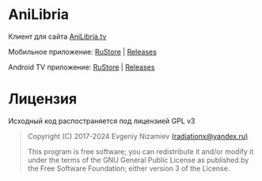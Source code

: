 # AniLibria
Клиент для сайта [AniLibria.tv](https://anilibria.tv/)

Мобильное приложение: [RuStore](https://www.rustore.ru/catalog/app/ru.radiationx.anilibria.app) | [Releases](https://github.com/anilibria/anilibria-app/releases?q=version)

Android TV приложение: [RuStore](https://www.rustore.ru/catalog/app/ru.radiationx.anilibria.app.tv) | [Releases](https://github.com/anilibria/anilibria-app/releases?q=tv)

# Лицензия #
Исходный код распостраняется под лицензией GPL v3

> Copyright (C) 2017-2024  Evgeniy Nizamiev [(radiationx@yandex.ru)](mailto:radiationx@yandex.ru)
> 
> This program is free software; you can redistribute it and/or modify
> it under the terms of the GNU General Public License as published by
> the Free Software Foundation; either version 3 of the License.

